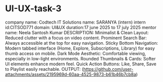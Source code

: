 # UI-UX-task-3
company name: Codtech IT Solutions 
name: SARANYA (intern)
intern id:CITSOD771
domain: UI&UX
duration:17 june 2025 to 17 july 2025
mentor name: Neela Santosh Kumar 
DESCRIPTION:
Minimalist & Clean Layout: Reduced clutter with a focus on video content.
Prominent Search Bar: Always accessible at the top for easy navigation.
Sticky Bottom Navigation: Modern tabbed interface (Home, Explore, Subscriptions, Library) for easy thumb access on mobile.
Dark Mode Aesthetic: Comfortable viewing, especially in low-light environments.
Rounded Thumbnails & Cards: Softer UI elements enhance modern feel.
Quick Action Buttons: Like, Share, Save to Playlist easily reachable.
OUTPUT:
(https://github.com/user-attachments/assets/2195969d-60aa-4525-9873-b61b46b7cb8a)

